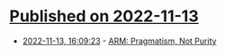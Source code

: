 # [Published on 2022-11-13](index.md)

* [2022-11-13, 16:09:23](https://news.ycombinator.com/item?id=33584311) - [ARM: Pragmatism, Not Purity](https://cohost.org/zeux/post/286620-arm-pragmatism-not)

